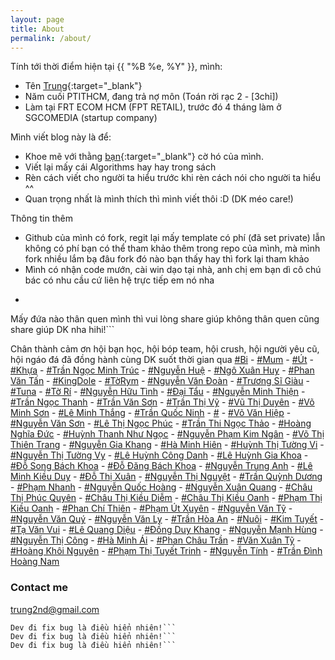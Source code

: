 ```yaml
---
layout: page
title: About
permalink: /about/
---
```


Tính tới thời điểm hiện tại {{ "%B %e, %Y" }}, mình:

- Tên [Trung](https://www.facebook.com/tahongtrung){:target="_blank"}
- Năm cuối PTITHCM, đang trả nợ môn (Toán rời rạc 2 - [3chỉ])
- Làm tại FRT ECOM HCM (FPT RETAIL), trước đó 4 tháng làm ở SGCOMEDIA (startup company)

Mình viết blog này là để:

- Khoe mẽ với thằng [bạn](https://www.facebook.com/trancamtruong){:target="_blank"} cờ hó của mình.
- Viết lại mấy cái Algorithms hay hay trong sách
- Rèn cách viết cho người ta hiểu trước khi rèn cách nói cho người ta hiểu ^^
- Quan trọng nhất là mình thích thì mình viết thôi :D (DK méo care!)

Thông tin thêm
- Github của mình có fork, regit lại mấy template có phí (đã set private) lẫn không có phí bạn có thể tham khảo thêm trong repo của mình, mà mình fork nhiều lắm bạ đâu fork đó nào bạn thấy hay thì fork lại tham khảo 
- Mình có nhận code mướn, cài win dạo tại nhà, anh chị em bạn dì cô chú bác có nhu cầu cứ liên hệ trực tiếp em nó nha
- ```
Mấy đứa nào thân quen mình thì vui lòng share giúp không thân quen cũng share giúp DK nha hihi!```

Chân thành cảm ơn hội bạn học, hội bóp team, hội crush, hội người yêu cũ, hội ngáo đá đã đồng hành cùng DK suốt thời gian qua
[#Bi](#bi) - [#Mum](#mum) - [#Út](#ut) - [#Khựa](#) - [#Trần Ngọc Minh Trúc](#) - [#Nguyễn Huệ](#) - [#Ngô Xuân Huy](#) - [#Phan Văn Tấn](#) - [#KingDole](#) - [#TờRym](#) - [#Nguyễn Văn Đoàn](#) - [#Trương Sĩ Giàu](#) - [#Tuna](#) - [#Tờ Rí](#) - [#Nguyễn Hữu Tình](#) - [#Đại Tẩu](#) - [#Nguyễn Minh Thiện](#) - [#Trần Ngọc Thanh](#) - [#Trần Văn Sơn](#) - [#Trần Thị Vỹ](#) - [#Vũ Thị Duyên](#) - [#Võ Minh Sơn](#) - [#Lê Minh Thắng](#) - [#Trần Quốc Ninh](#) - [#](#) - [#Võ Văn Hiệp](#) - [#Nguyễn Văn Sơn](#) - [#Lê Thị Ngọc Phúc](#) - [#Trần Thi Ngọc Thảo](#) - [#Hoàng Nghĩa Đức](#) - [#Huỳnh Thanh Như Ngọc](#) - [#Nguyễn Phạm Kim Ngân](#) - [#Võ Thị Thiên Trang](#) - [#Nguyễn Gia Khang](#) - [#Hà Minh Hiên](#) - [#Huỳnh Thị Tường Vi](#) - [#Nguyễn Thị Tường Vy](#) - [#Lê Huỳnh Công Danh](#) - [#Lê Huỳnh Gia Khoa](#) - [#Đỗ Song Bách Khoa](#) - [#Đỗ Đăng Bách Khoa](#) - [#Nguyễn Trung Anh](#) - [#Lê Minh Kiều Duy](#) - [#Đỗ Thị Xuân](#) - [#Nguyễn Thị Nguyệt](#) - [#Trần Quỳnh Dương](#) - [#Phạm Nhanh](#) - [#Nguyễn Quốc Hoàng](#) - [#Nguyễn Xuân Quang](#) - [#Châu Thị Phúc Quyên](#) - [#Châu Thị Kiều Diễm](#) - [#Châu Thị Kiều Oanh](#) - [#Phạm Thị Kiều Oanh](#) - [#Phan Chí Thiên](#) - [#Phạm Út Xuyên](#) - [#Nguyễn Văn Tỹ](#) - [#Nguyễn Văn Quý](#) - [#Nguyễn Văn Ly](#) - [#Trần Hòa An](#) - [#Nuôi](#) - [#Kim Tuyết](#) - [#Tạ Văn Vui](#) - [#Lê Quang Diệu](#) - [#Đồng Duy Khang](#) - [#Nguyễn Mạnh Hùng](#) - [#Nguyễn Thị Công](#) - [#Hà Minh Ái](#) - [#Phan Châu Trần](#) - [#Văn Xuân Tỹ](#) - [#Hoàng Khôi Nguyên](#) - [#Phạm Thị Tuyết Trinh](#) - [#Nguyễn Tính](#) - [#Trần Đình Hoàng Nam](#)
### Contact me

[trung2nd@gmail.com](mailto:trung2nd@gmail.com)

```Trăm năm Kiều vẫn là Kiều,
Dev đi fix bug là điều hiển nhiên!```
Dev đi fix bug là điều hiển nhiên!```
Dev đi fix bug là điều hiển nhiên!```
